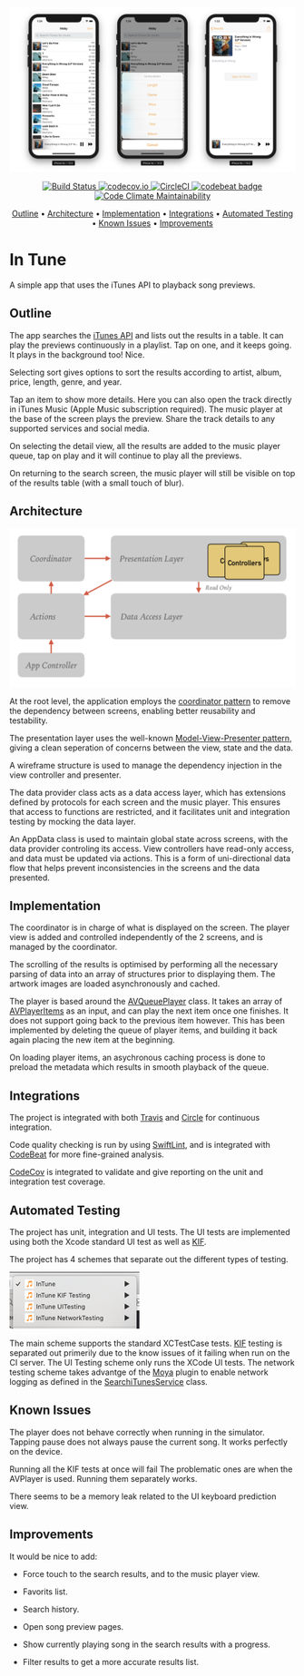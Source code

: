 
<p align="center">
    <img src="InTuneAppScreenshots.png"
      width=700>
</p>
<p align="center">
	<a href="https://travis-ci.org/ronanociosoig/inTune">
		<img src="https://travis-ci.org/ronanociosoig/inTune.svg?branch=master" alt="Build Status">
	</a>
	<a href="https://codecov.io/github/ronanociosoig/inTune?branch=master">
		<img src="https://codecov.io/github/ronanociosoig/inTune/coverage.svg?branch=master" alt="codecov.io">
	</a>
	<a href="https://circleci.com/gh/ronanociosoig/inTune">
		<img src="https://circleci.com/gh/ronanociosoig/inTune.svg?style=svg" alt="CircleCI">
	</a>
	<a href="https://codebeat.co/projects/github-com-ronanociosoig-intune-master">
		<img src="https://codebeat.co/badges/ef478c94-9b65-481f-a9ec-4a7185867400" alt="codebeat badge">
	</a>
	<a href="https://codeclimate.com/github/ronanociosoig/inTune/maintainability">
		<img src="https://api.codeclimate.com/v1/badges/2e09361b5c52f8f07d02/maintainability" alt="Code Climate Maintainability">
	</a>
</p>
<p align="center">
    <a href="#outline">Outline</a>
  • <a href="#architecture">Architecture</a>
  • <a href="#implementation">Implementation</a>
  • <a href="#integrations">Integrations</a>
  • <a href="#automated-testing">Automated Testing</a>
  • <a href="#known-issues">Known Issues</a>
  • <a href="#improvements">Improvements</a>
</p>

# In Tune

A simple app that uses the iTunes API to playback song previews.

## Outline

The app searches the [iTunes API](https://developer.apple.com/library/archive/documentation/AudioVideo/Conceptual/iTuneSearchAPI/Searching.html#//apple_ref/doc/uid/TP40017632-CH5-SW1) and lists out the results in a table. It can play the previews continuously in a playlist. Tap on one, and it keeps going. It plays in the background too! Nice.

Selecting sort gives options to sort the results according to artist, album, price, length, genre, and year.

Tap an item to show more details. Here you can also open the track directly in iTunes Music (Apple Music subscription required). The music player at the base of the screen plays the preview. Share the track details to any supported services and social media. 

On selecting the detail view, all the results are added to the music player queue, tap on play and it will continue to play all the previews.

On returning to the search screen, the music player will still be visible on top of the results table (with a small touch of blur).

## Architecture 

![App architecture outline](AppArchitecture.png)

At the root level, the application employs the [coordinator pattern](http://khanlou.com/2015/01/the-coordinator/) to remove the dependency between screens, enabling better reusability and testability. 

The presentation layer uses the well-known [Model-View-Presenter pattern](https://en.wikipedia.org/wiki/Model–view–presenter), giving a clean seperation of concerns between the view, state and the data.

A wireframe structure is used to manage the dependency injection in the view controller and presenter.

The data provider class acts as a data access layer, which has extensions defined by protocols for each screen and the music player. This ensures that access to functions are restricted, and it facilitates unit and integration testing by mocking the data layer.

An AppData class is used to maintain global state across screens, with the data provider controling its access. View controllers have read-only access, and data must be updated via actions. This is a form of uni-directional data flow that helps prevent inconsistencies in the screens and the data presented. 

## Implementation 

The coordinator is in charge of what is displayed on the screen. The player view is added and controlled independently of the 2 screens, and is managed by the coordinator. 

The scrolling of the results is optimised by performing all the necessary parsing of data into an array of structures prior to displaying them. The artwork images are loaded asynchronously and cached. 
	
The player is based around the [AVQueuePlayer](https://developer.apple.com/documentation/avfoundation/avqueueplayer) class. It takes an array of [AVPlayerItems](https://developer.apple.com/documentation/avfoundation/avplayeritem) as an input, and can play the next item once one finishes. It does not support going back to the previous item however. This has been implemented by deleting the queue of player items, and building it back again placing the new item at the beginning. 

On loading player items, an asychronous caching process is done to preload the metadata which results in smooth playback of the queue.

## Integrations

The project is integrated with both [Travis](https://travis-ci.org) and [Circle](https://circleci.com) for continuous integration. 

Code quality checking is run by using [SwiftLint](https://github.com/realm/SwiftLint), and is integrated with [CodeBeat](https://codebeat.co) for more fine-grained analysis. 

[CodeCov](https://codecov.io) is integrated to validate and give reporting on the unit and integration test coverage.

## Automated Testing
The project has unit, integration and UI tests. The UI tests are implemented using both the Xcode standard UI test as well as [KIF](https://github.com/kif-framework/KIF). 

The project has 4 schemes that separate out the different types of testing. 

![Project build schemes](Schemes.png)

The main scheme supports the standard XCTestCase tests. [KIF](https://github.com/kif-framework/KIF) testing is separated out primerily due to the know issues of it failing when run on the CI server. The UI Testing scheme only runs the XCode UI tests. The network testing scheme takes advantge of the [Moya](https://github.com/Moya/Moya) plugin to enable network logging as defined in the [SearchiTunesService](https://github.com/ronanociosoig/inTune/blob/develop/InTune/Services/Networking/SearchiTunesService.swift) class.

## Known Issues
The player does not behave correctly when running in the simulator. Tapping pause does not always pause the current song. It works perfectly on the device.

Running all the KIF tests at once will fail The problematic ones are when the AVPlayer is used. Running them separately works. 

There seems to be a memory leak related to the UI keyboard prediction view.

## Improvements

It would be nice to add: 

- Force touch to the search results, and to the music player view.

- Favorits list. 

- Search history. 

- Open song preview pages. 

- Show currently playing song in the search results with a progress. 

- Filter results to get a more accurate results list.
